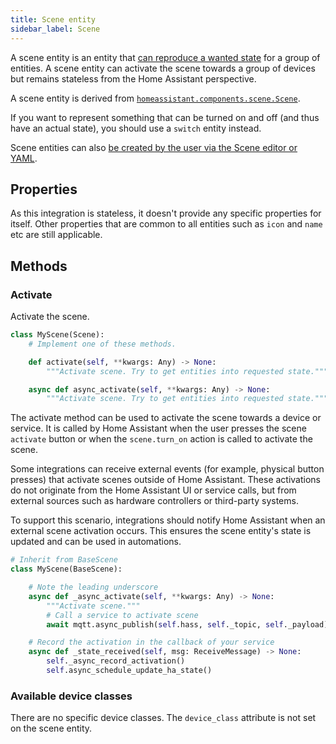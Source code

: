 ```yaml
---
title: Scene entity
sidebar_label: Scene
--- 
```


A scene entity is an entity that [can reproduce a wanted state](/docs/core/platform/reproduce_state/) for a group of entities. A scene entity can activate the scene towards a group of devices but remains stateless from the Home Assistant perspective.

A scene entity is derived from [`homeassistant.components.scene.Scene`](https://github.com/home-assistant/core/blob/dev/homeassistant/components/scene/__init__.py).

If you want to represent something that can be turned on and off (and thus have an actual state), you should use a `switch` entity instead.

Scene entities can also [be created by the user via the Scene editor or YAML](https://www.home-assistant.io/integrations/scene).

## Properties

As this integration is stateless, it doesn't provide any specific properties for itself.
Other properties that are common to all entities such as `icon` and `name` etc are still applicable.

## Methods

### Activate

Activate the scene.

```python
class MyScene(Scene):
    # Implement one of these methods.

    def activate(self, **kwargs: Any) -> None:
        """Activate scene. Try to get entities into requested state."""

    async def async_activate(self, **kwargs: Any) -> None:
        """Activate scene. Try to get entities into requested state."""
```

The activate method can be used to activate the scene towards a device or service.
It is called by Home Assistant when the user presses the scene `activate` button or when the `scene.turn_on` action is called to activate the scene.

Some integrations can receive external events (for example, physical button presses) that activate scenes outside of Home Assistant. These activations do not originate from the Home Assistant UI or service calls, but from external sources such as hardware controllers or third-party systems.

To support this scenario, integrations should notify Home Assistant when an external scene activation occurs. This ensures the scene entity's state is updated and can be used in automations.

```python
# Inherit from BaseScene
class MyScene(BaseScene):

    # Note the leading underscore
    async def _async_activate(self, **kwargs: Any) -> None:
        """Activate scene."""
        # Call a service to activate scene
        await mqtt.async_publish(self.hass, self._topic, self._payload)

    # Record the activation in the callback of your service
    async def _state_received(self, msg: ReceiveMessage) -> None:
        self._async_record_activation()
        self.async_schedule_update_ha_state()
```

### Available device classes

There are no specific device classes. The `device_class` attribute is not set on the scene entity.
